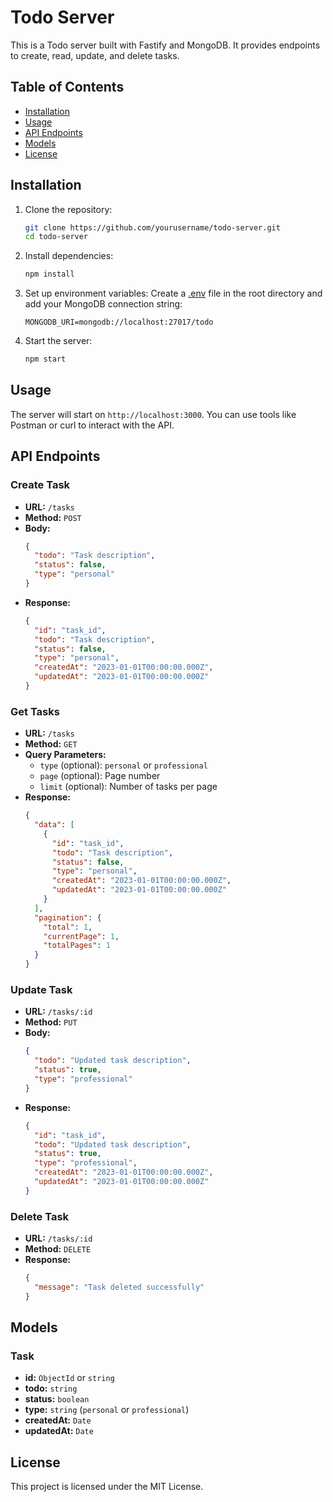 # Todo Server

This is a Todo server built with Fastify and MongoDB. It provides endpoints to create, read, update, and delete tasks.

## Table of Contents

- [Installation](#installation)
- [Usage](#usage)
- [API Endpoints](#api-endpoints)
- [Models](#models)
- [License](#license)

## Installation

1. Clone the repository:
    ```sh
    git clone https://github.com/yourusername/todo-server.git
    cd todo-server
    ```

2. Install dependencies:
    ```sh
    npm install
    ```

3. Set up environment variables:
    Create a [.env](http://_vscodecontentref_/0) file in the root directory and add your MongoDB connection string:
    ```env
    MONGODB_URI=mongodb://localhost:27017/todo
    ```

4. Start the server:
    ```sh
    npm start
    ```

## Usage

The server will start on `http://localhost:3000`. You can use tools like Postman or curl to interact with the API.

## API Endpoints

### Create Task

- **URL:** `/tasks`
- **Method:** `POST`
- **Body:**
    ```json
    {
      "todo": "Task description",
      "status": false,
      "type": "personal"
    }
    ```
- **Response:**
    ```json
    {
      "id": "task_id",
      "todo": "Task description",
      "status": false,
      "type": "personal",
      "createdAt": "2023-01-01T00:00:00.000Z",
      "updatedAt": "2023-01-01T00:00:00.000Z"
    }
    ```

### Get Tasks

- **URL:** `/tasks`
- **Method:** `GET`
- **Query Parameters:**
    - `type` (optional): `personal` or `professional`
    - `page` (optional): Page number
    - `limit` (optional): Number of tasks per page
- **Response:**
    ```json
    {
      "data": [
        {
          "id": "task_id",
          "todo": "Task description",
          "status": false,
          "type": "personal",
          "createdAt": "2023-01-01T00:00:00.000Z",
          "updatedAt": "2023-01-01T00:00:00.000Z"
        }
      ],
      "pagination": {
        "total": 1,
        "currentPage": 1,
        "totalPages": 1
      }
    }
    ```

### Update Task

- **URL:** `/tasks/:id`
- **Method:** `PUT`
- **Body:**
    ```json
    {
      "todo": "Updated task description",
      "status": true,
      "type": "professional"
    }
    ```
- **Response:**
    ```json
    {
      "id": "task_id",
      "todo": "Updated task description",
      "status": true,
      "type": "professional",
      "createdAt": "2023-01-01T00:00:00.000Z",
      "updatedAt": "2023-01-01T00:00:00.000Z"
    }
    ```

### Delete Task

- **URL:** `/tasks/:id`
- **Method:** `DELETE`
- **Response:**
    ```json
    {
      "message": "Task deleted successfully"
    }
    ```

## Models

### Task

- **id:** `ObjectId` or `string`
- **todo:** `string`
- **status:** `boolean`
- **type:** `string` (`personal` or `professional`)
- **createdAt:** `Date`
- **updatedAt:** `Date`

## License

This project is licensed under the MIT License.
